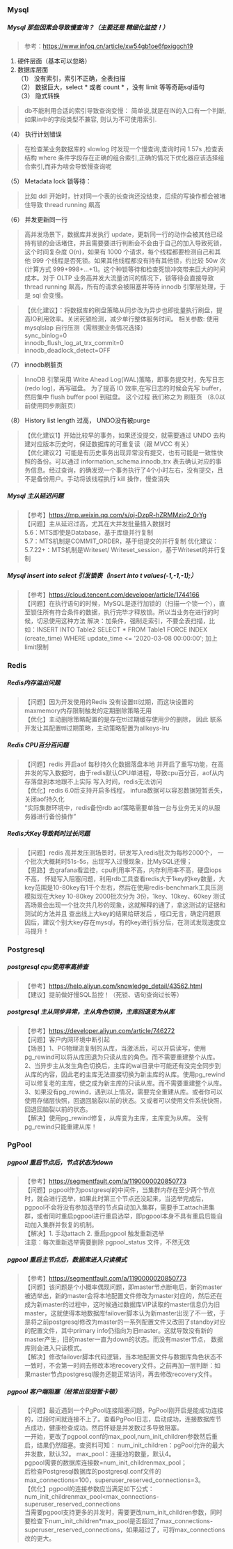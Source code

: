 ### Mysql  
##### Mysql 那些因素会导致慢查询？（主要还是 精细化监控！）  
> 参考：https://www.infoq.cn/article/xw54gb1oe6fpxiggch19
1.	硬件层面（基本可以忽略）  
2.	数据库层面  
（1） 没有索引，索引不正确，全表扫描  
（2） 数据巨大，select * 或者 count * ，没有 limit 等等奇葩sql语句  
（3） 隐式转换  
> db不能利用合适的索引导致查询变慢： 简单说,就是在IN的入口有一个判断, 如果in中的字段类型不兼容, 则认为不可使用索引.   

（4） 执行计划错误  
>在检查某业务数据库的 slowlog 时发现一个慢查询,查询时间 1.57s ,检查表结构 where 条件字段存在正确的组合索引,正确的情况下优化器应该选择组合索引,而非为啥会导致慢查询呢  

（5） Metadata lock 锁等待：  
>比如 ddl 开始时，针对同一个表的长查询还没结束，后续的写操作都会被堵住导致 thread running 飙高

（6） 并发更新同一行  
>高并发场景下，数据库并发执行 update，更新同一行的动作会被其他已经持有锁的会话堵住，并且需要要进行判断会不会由于自己的加入导致死锁，这个时间复杂度 O(n)，如果有 1000 个请求，每个线程都要检测自己和其他 999 个线程是否死锁。如果其他线程都没有持有其他锁，约比较 50w 次(计算方式 999+998+…+1)。这个种锁等待和检查死锁冲突带来巨大的时间成本。对于 OLTP 业务高并发大流量访问的情况下，锁等待会直接导致 thread running 飙高，所有的请求会被阻塞并等待 innodb 引擎层处理，于是 sql 会变慢。  

>【优化建议】：将数据库的刷盘策略从同步改为异步也即批量执行刷盘，提高IO利用效率。关闭死锁检测，减少单行整体服务时间。 相关参数: 使用 mysqlslap 自行压测（需根据业务情况选择）  
sync_binlog=0  
innodb_flush_log_at_trx_commit=0  
innodb_deadlock_detect=OFF  

（7） innodb刷脏页  
>InnoDB 引擎采用 Write Ahead Log(WAL)策略，即事务提交时，先写日志(redo log)，再写磁盘。 为了提高 IO 效率,在写日志的时候会先写 buffer，然后集中 flush buffer pool 到磁盘。 这个过程 我们称之为 刷脏页 （8.0以前使用同步刷脏页）  

（8） History list length 过高， UNDO没有被purge  
>【优化建议1】开始比较早的事务，如果还没提交，就需要通过 UNDO 去构建对应版本历史时，保证数据库的可重复读（跟 MVCC 有关）  
 【优化建议2】可能是有历史事务出现异常没有提交，也有可能是一致性快照的备份。可以通过 information_schema.innodb_trx 表去确认对应的事务信息。经过查询，的确发现一个事务执行了4个小时左右，没有提交，且不是备份用户。手动将该线程执行 kill 操作，慢查消失  

##### Mysql 主从延迟问题  
>【参考】https://mp.weixin.qq.com/s/oj-DzpR-hZRMMziq2_0rYg  
【问题】主从延迟过高，尤其在大并发批量插入数据时  
5.6：MTS即使是Database，基于库级并行复制    
5.7：MTS机制是COMMIT_ORDER，基于组提交的并行复制
优化建议：    
5.7.22+：MTS机制是Writeset/ Writeset_session，基于Writeset的并行复制    

##### Mysql insert into select 引发锁表（insert into t values(-1,-1,-1);）
>【参考】https://cloud.tencent.com/developer/article/1744166  
【问题】在执行语句的时候，MySQL是逐行加锁的（扫描一个锁一个），直至锁住所有符合条件的数据，执行完毕才释放锁。所以当业务在进行的时候，切忌使用这种方法
解决：加条件，强制走索引，不要全表扫描，比如：INSERT INTO Table2 SELECT * FROM Table1 FORCE INDEX (create_time) WHERE update_time <= '2020-03-08 00:00:00';  加上limit限制  

### Redis
##### Redis内存溢出问题
>【问题】因为开发使用的Redis 没有设置ttl过期，而这块设置的maxmemory内存限制触发的定期删除策略无用  
【优化】主动删除策略配置的是存在ttl过期缓存使用少的删除， 因此 联系开发让其配置ttl过期策略，主动策略配置为allkeys-lru

##### Redis CPU百分百问题
>【问题】redis 开启aof 每秒持久化数据落盘本地 并开启了重写功能，在高并发的写入数据时，由于redis默认CPU单进程，导致cpu百分百，aof从内存落盘到本地跟不上实际 写入时间，redis无法访问  
【优化】redis 6.0后支持开启多线程， infura数据可以容忍数据短暂丢失，关闭aof持久化  
“实际集群环境中，redis备份rdb aof策略需要单独一台与业务无关的从服务器进行备份操作”

##### Redis大Key导致耗时过长问题
>【问题】redis 高并发压测场景时，研发写入redis批次为每秒2000个， 一个批次大概耗时51s-5s，出现写入过慢现象，比MySQL还慢；  
【思路】去grafana看监控，cpu利用率不高，内存利用率不高，硬盘iops不高， 怀疑写入阻塞问题，利用rdb工具查看redis大于1key的key数量，大key范围是10-80key有1千个左右，然后在使用redis-benchmark工具压测模拟现在大key 10-80key 2000批次分为 3份，1key、10key、60key 测试高场景会出现一个批次共几秒的现象，这就解释的通了，拿这测试的证据和测试的方法并且 查出线上大key的结果给研发后 ，哑口无言，确定问题原因后，建议个别大key存在mysql，有的key进行拆分后，在测试发现速度立马提升！

### Postgresql
##### postgresql  cpu使用率高排查
>【参考】https://help.aliyun.com/knowledge_detail/43562.html  
【建议】提前做好慢SQL监控！（死锁、语句查询过长等） 

##### postgresql 主从同步异常，主从角色切换，主库回退变为从库
>【参考】https://developer.aliyun.com/article/746272  
【问题】客户内网环境中断引起  
【场景】1、PG物理流复制的从库，当激活后，可以开启读写，使用pg_rewind可以将从库回退为只读从库的角色。而不需要重建整个从库。  
2、当异步主从发生角色切换后，主库的wal目录中可能还有没完全同步到从库的内容，因此老的主库无法直接切换为新主库的从库。使用pg_rewind可以修复老的主库，使之成为新主库的只读从库。而不需要重建整个从库。  
3、如果没有pg_rewind，遇到以上情况，需要完全重建从库。或者你可以使用存储层快照，回退回脑裂以前的状态。又或者可以使用文件系统快照，回退回脑裂以前的状态。   
【解决】使用pg_rewind修复，从库变为主库，主库变为从库。 没有pg_rewind只能重建从库！


### PgPool
##### pgpool 重启节点后，节点状态为down
>【参考】https://segmentfault.com/a/1190000020850773  
【问题】pgpool作为postgresql的中间件，当集群内存在至少两个节点时，就会进行选举，如果此时第三个节点还没起来，当选举完成后，pgpool不会将没有参加选举的节点自动加入集群，需要手工attach进集群，或者同时重启pgpool进行重启选举，即pgpool本身不具有重启后能自动加入集群并恢复的机制。  
【解决】1. 手动attach  2. 重启pgpool 触发重新选举  
注意：每次重新选举需要删除 pgpool_status 文件，不然无效

##### pgpool 重启主节点后，数据库进入只读模式
>【参考】https://segmentfault.com/a/1190000020850773   
【问题】该问题是个小概率偶现问题，即master节点断电后，新的master被选举出，新的master会将本地配置文件修改为master对应的，然后还在成为新master的过程中，这时候通过数据库VIP读取的master信息仍为旧master，这就使得本地数据库failover脚本认为新master出现了不一致，于是将之前postgresql修改为master的一系列配置文件又改回了standby对应的配置文件，其中primary info仍指向为旧master。这就导致没有新的master产生，旧的master一直为down的状态。而没有master节点， 数据库则会进入只读模式。  
【解决】修改failover脚本代码逻辑，当本地配置文件与数据库角色状态不一致时，不会第一时间去修改本地recovery文件。之前再加一层判断：如果master节点postgresql服务还能正常访问，再去修改recovery文件。  

##### pgpool 客户端阻塞（经常出现短暂卡顿）
>【问题】最近遇到一个PgPool连接阻塞问题，PgPool刚开启是能成功连接的，过段时间就连接不上了。查看PgPool日志，启动成功，连接数据库节点成功，健康检查成功。然后怀疑是并发数过多导致阻塞。  
一开始，更改了pgpool.conf的max_pool,num_init_children参数然后重启，结果仍然阻塞。查资料可知：
num_init_children：pgPool允许的最大并发数，默认32。
max_pool：连接池的数量，默认4。  
pgpool需要的数据库连接数=num_init_childrenmax_pool；  
后检查Postgresql数据库的postgresql.conf文件的max_connections=100，superuser_reserved_connections=3。  
【优化】pgpool的连接参数应当满足如下公式：  
num_init_childrenmax_pool<max_connections-superuser_reserved_connections  
当需要pgpool支持更多的并发时，需要更改num_init_children参数，同时要检查下num_init_children*max_pool是否超过了max_connections-superuser_reserved_connections，如果超过了，可将max_connections改的更大。
